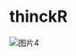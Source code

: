 # thinckR

![图片4](https://github.com/Xzik997/thinckR/assets/146327868/abdd1ec6-001e-44f8-95af-613f5535c31a)
